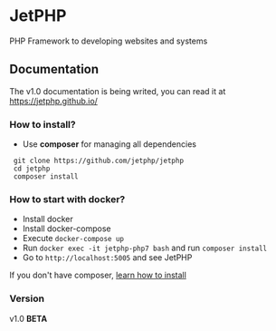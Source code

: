 # JetPHP
PHP Framework to developing websites and systems


## Documentation
The v1.0 documentation is being writed, you can read it at https://jetphp.github.io/

### How to install?

* Use **composer** for managing all dependencies

```
 git clone https://github.com/jetphp/jetphp
 cd jetphp
 composer install
```

### How to start with docker?

- Install docker
- Install docker-compose
- Execute `docker-compose up`
- Run `docker exec -it jetphp-php7 bash` and run `composer install`
- Go to `http://localhost:5005` and see JetPHP

If you don't have composer, [learn how to install](https://getcomposer.org/)

### Version

v1.0 **BETA**
